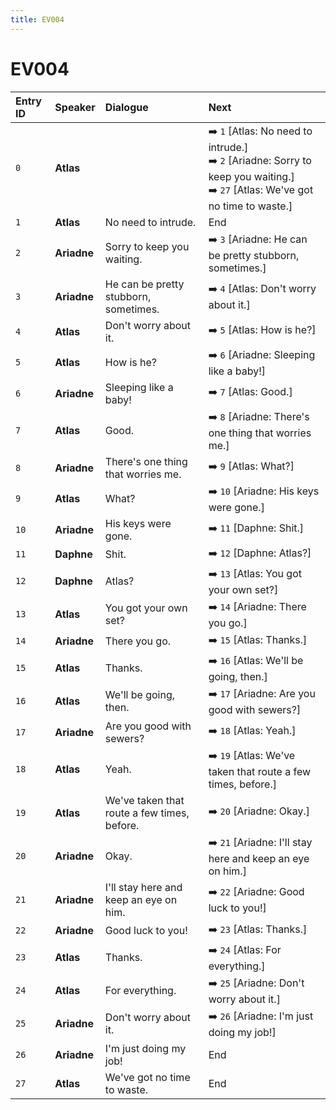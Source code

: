 ```yaml
---
title: EV004
---
```


# EV004


| Entry ID | Speaker | Dialogue | Next |
| :------- | :------ | :------- | :------------ |
| `0` | **Atlas** |  | ➡️ `1` \[Atlas: No need to intrude\.\]<br>➡️ `2` \[Ariadne: Sorry to keep you waiting\.\]<br>➡️ `27` \[Atlas: We've got no time to waste\.\] |
| `1` | **Atlas** | No need to intrude\. | End |
| `2` | **Ariadne** | Sorry to keep you waiting\. | ➡️ `3` \[Ariadne: He can be pretty stubborn, sometimes\.\] |
| `3` | **Ariadne** | He can be pretty stubborn, sometimes\. | ➡️ `4` \[Atlas: Don't worry about it\.\] |
| `4` | **Atlas** | Don't worry about it\. | ➡️ `5` \[Atlas: How is he?\] |
| `5` | **Atlas** | How is he? | ➡️ `6` \[Ariadne: Sleeping like a baby\!\] |
| `6` | **Ariadne** | Sleeping like a baby\! | ➡️ `7` \[Atlas: Good\.\] |
| `7` | **Atlas** | Good\. | ➡️ `8` \[Ariadne: There's one thing that worries me\.\] |
| `8` | **Ariadne** | There's one thing that worries me\. | ➡️ `9` \[Atlas: What?\] |
| `9` | **Atlas** | What? | ➡️ `10` \[Ariadne: His keys were gone\.\] |
| `10` | **Ariadne** | His keys were gone\. | ➡️ `11` \[Daphne: Shit\.\] |
| `11` | **Daphne** | Shit\. | ➡️ `12` \[Daphne: Atlas?\] |
| `12` | **Daphne** | Atlas? | ➡️ `13` \[Atlas: You got your own set?\] |
| `13` | **Atlas** | You got your own set? | ➡️ `14` \[Ariadne: There you go\.\] |
| `14` | **Ariadne** | There you go\. | ➡️ `15` \[Atlas: Thanks\.\] |
| `15` | **Atlas** | Thanks\. | ➡️ `16` \[Atlas: We'll be going, then\.\] |
| `16` | **Atlas** | We'll be going, then\. | ➡️ `17` \[Ariadne: Are you good with sewers?\] |
| `17` | **Ariadne** | Are you good with sewers? | ➡️ `18` \[Atlas: Yeah\.\] |
| `18` | **Atlas** | Yeah\. | ➡️ `19` \[Atlas: We've taken that route a few times, before\.\] |
| `19` | **Atlas** | We've taken that route a few times, before\. | ➡️ `20` \[Ariadne: Okay\.\] |
| `20` | **Ariadne** | Okay\. | ➡️ `21` \[Ariadne: I'll stay here and keep an eye on him\.\] |
| `21` | **Ariadne** | I'll stay here and keep an eye on him\. | ➡️ `22` \[Ariadne: Good luck to you\!\] |
| `22` | **Ariadne** | Good luck to you\! | ➡️ `23` \[Atlas: Thanks\.\] |
| `23` | **Atlas** | Thanks\. | ➡️ `24` \[Atlas: For everything\.\] |
| `24` | **Atlas** | For everything\. | ➡️ `25` \[Ariadne: Don't worry about it\.\] |
| `25` | **Ariadne** | Don't worry about it\. | ➡️ `26` \[Ariadne: I'm just doing my job\!\] |
| `26` | **Ariadne** | I'm just doing my job\! | End |
| `27` | **Atlas** | We've got no time to waste\. | End |
